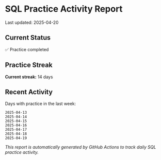 # SQL Practice Activity Report

Last updated: 2025-04-20

## Current Status

✅ Practice completed

## Practice Streak

**Current streak:** 14 days

## Recent Activity

Days with practice in the last week:

```
2025-04-13
2025-04-14
2025-04-15
2025-04-16
2025-04-17
2025-04-18
2025-04-19
```

*This report is automatically generated by GitHub Actions to track daily SQL practice activity.*
